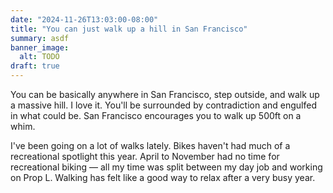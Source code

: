 ```yaml
---
date: "2024-11-26T13:03:00-08:00"
title: "You can just walk up a hill in San Francisco"
summary: asdf
banner_image:
  alt: TODO
draft: true
---
```


You can be basically anywhere in San Francisco, step outside, and walk up a massive hill. I love it. You'll be surrounded by contradiction and engulfed in what could be. San Francisco encourages you to walk up 500ft on a whim.

I've been going on a lot of walks lately. Bikes haven't had much of a recreational spotlight this year. April to November had no time for recreational biking — all my time was split between my day job and working on Prop L. Walking has felt like a good way to relax after a very busy year.
